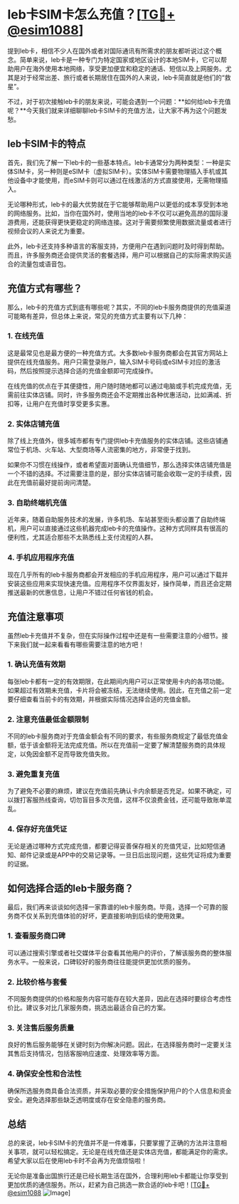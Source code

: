 # leb卡SIM卡怎么充值？[[TG💪+ @esim1088](https://t.me/s/esim1088)]

提到leb卡，相信不少人在国外或者对国际通讯有所需求的朋友都听说过这个概念。简单来说，leb卡是一种专门为特定国家或地区设计的本地SIM卡，它可以帮助用户在海外使用本地网络，享受更加便宜和稳定的通话、短信以及上网服务。尤其是对于经常出差、旅行或者长期居住在国外的人来说，leb卡简直就是他们的“救星”。

不过，对于初次接触leb卡的朋友来说，可能会遇到一个问题：**如何给leb卡充值呢？**今天我们就来详细聊聊leb卡SIM卡的充值方法，让大家不再为这个问题发愁。

## leb卡SIM卡的特点

首先，我们先了解一下leb卡的一些基本特点。leb卡通常分为两种类型：一种是实体SIM卡，另一种则是eSIM卡（虚拟SIM卡）。实体SIM卡需要物理插入手机或其他设备中才能使用，而eSIM卡则可以通过在线激活的方式直接使用，无需物理插入。

无论哪种形式，leb卡的最大优势就在于它能够帮助用户以更低的成本享受到本地的网络服务。比如，当你在国外时，使用当地的leb卡不仅可以避免高昂的国际漫游费用，还能获得更快更稳定的网络连接。这对于需要频繁使用数据流量或者进行视频会议的人来说尤为重要。

此外，leb卡还支持多种语言的客服支持，方便用户在遇到问题时及时得到帮助。而且，许多服务商还会提供灵活的套餐选择，用户可以根据自己的实际需求购买适合的流量包或语音包。

## 充值方式有哪些？

那么，leb卡的充值方式到底有哪些呢？其实，不同的leb卡服务商提供的充值渠道可能略有差异，但总体上来说，常见的充值方式主要有以下几种：

### 1. 在线充值

这是最常见也是最方便的一种充值方式。大多数leb卡服务商都会在其官方网站上提供在线充值服务。用户只需登录账户，输入SIM卡号码或eSIM卡对应的激活码，然后按照提示选择合适的充值金额即可完成操作。

在线充值的优点在于其便捷性，用户随时随地都可以通过电脑或手机完成充值，无需前往实体店铺。同时，许多服务商还会不定期推出各种优惠活动，比如满减、折扣等，让用户在充值时享受更多实惠。

### 2. 实体店铺充值

除了线上充值外，很多城市都有专门提供leb卡充值服务的实体店铺。这些店铺通常位于机场、火车站、大型商场等人流密集的地方，非常便于找到。

如果你不习惯在线操作，或者希望面对面确认充值细节，那么选择实体店铺充值是一个不错的选择。不过需要注意的是，部分实体店铺可能会收取一定的手续费，因此在充值前最好提前询问清楚。

### 3. 自助终端机充值

近年来，随着自助服务技术的发展，许多机场、车站甚至街头都设置了自助终端机，用户可以直接通过这些机器完成leb卡的充值操作。这种方式同样具有很高的便利性，尤其适合那些不太熟悉线上支付流程的人群。

### 4. 手机应用程序充值

现在几乎所有的leb卡服务商都会开发相应的手机应用程序，用户可以通过下载并安装这些应用来实现快速充值。应用程序不仅界面友好，操作简单，而且还会定期推送最新的优惠信息，让用户不错过任何省钱的机会。

## 充值注意事项

虽然leb卡充值并不复杂，但在实际操作过程中还是有一些需要注意的小细节。接下来我们就一起来看看有哪些需要注意的地方吧！

### 1. 确认充值有效期

每张leb卡都有一定的有效期限，在此期间内用户可以正常使用卡内的各项功能。如果超过有效期未充值，卡片将会被冻结，无法继续使用。因此，在充值之前一定要仔细查看当前卡的有效期，并根据实际情况选择合适的充值金额。

### 2. 注意充值最低金额限制

不同的leb卡服务商对于充值金额会有不同的要求，有些服务商规定了最低充值金额，低于该金额将无法完成充值。所以在充值前一定要了解清楚服务商的具体规定，以免因金额不足而导致充值失败。

### 3. 避免重复充值

为了避免不必要的麻烦，建议在充值前先确认卡内余额是否充足。如果不确定，可以拨打客服热线查询，切勿盲目多次充值，这样不仅浪费金钱，还可能导致账单混乱。

### 4. 保存好充值凭证

无论是通过哪种方式完成充值，都要记得妥善保存相关的充值凭证，比如短信通知、邮件记录或是APP中的交易记录等。一旦日后出现问题，这些凭证将成为重要的证据。

## 如何选择合适的leb卡服务商？

最后，我们再来谈谈如何选择一家靠谱的leb卡服务商。毕竟，选择一个可靠的服务商不仅关系到充值体验的好坏，更直接影响到后续的使用效果。

### 1. 查看服务商口碑

可以通过搜索引擎或者社交媒体平台查看其他用户的评价，了解该服务商的整体服务水平。一般来说，口碑较好的服务商往往能提供更加优质的服务。

### 2. 比较价格与套餐

不同服务商提供的价格和服务内容可能存在较大差异，因此在选择时要综合考虑性价比。建议多对比几家服务商，挑选出最适合自己的方案。

### 3. 关注售后服务质量

良好的售后服务能够在关键时刻为你解决问题。因此，在选择服务商时一定要关注其售后支持情况，包括客服响应速度、处理效率等方面。

### 4. 确保安全性和合法性

确保所选服务商具备合法资质，并采取必要的安全措施保护用户的个人信息和资金安全。避免选择那些缺乏透明度或存在安全隐患的服务商。

## 总结

总的来说，leb卡SIM卡的充值并不是一件难事，只要掌握了正确的方法并注意相关事项，就可以轻松搞定。无论是在线充值还是实体店充值，都能满足你的需求。希望大家以后在使用leb卡时不会再为充值烦恼啦！

无论你是准备出国旅行还是已经长期生活在国外，合理利用leb卡都能让你享受到更加优质的通信服务。所以，赶紧为自己挑选一款合适的leb卡吧！[[TG💪+ @esim1088](https://t.me/s/esim1088) ![Image](https://i.postimg.cc/4NQfJmqS/Snipaste-2025-05-13-00-14-12.png)]